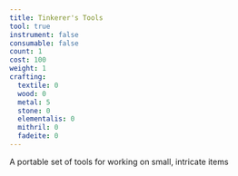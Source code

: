```yaml
---
title: Tinkerer's Tools
tool: true
instrument: false
consumable: false
count: 1
cost: 100
weight: 1
crafting:
  textile: 0
  wood: 0
  metal: 5
  stone: 0
  elementalis: 0
  mithril: 0
  fadeite: 0
---
```


A portable set of tools for working on small, intricate items
